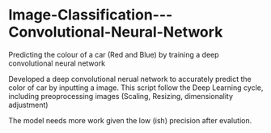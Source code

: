 # Image-Classification---Convolutional-Neural-Network
Predicting the colour of a car (Red and Blue) by training a deep convolutional neural network

Developed a deep convolutional nerual network to accurately predict the color of car by inputting a image. This script follow the Deep Learning cycle, including preoprocessing images (Scaling, Resizing, dimensionality adjustment) 

The model needs more work given the low (ish) precision after evalution.
